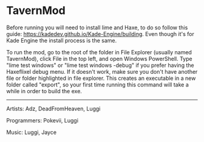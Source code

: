 # TavernMod

Before running you will need to install lime and Haxe, to do so follow this guide: https://kadedev.github.io/Kade-Engine/building. Even though it's for Kade Engine the install process is the same.

To run the mod, go to the root of the folder in File Explorer (usually named TavernMod), click File in the top left, and open Windows PowerShell. Type "lime test windows" or "lime test windows -debug" if you prefer having the Haxeflixel debug menu. If it doesn't work, make sure you don't have another file or folder highlighted in file explorer.
This creates an executable in a new folder called "export", so your first time running this command will take a while in order to build the exe.

---

Artists: Adz, DeadFromHeaven, Luggi

Programmers: Pokevii, Luggi

Music: Luggi, Jayce

